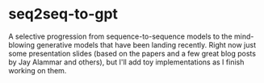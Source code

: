 # seq2seq-to-gpt

A selective progression from sequence-to-sequence models to the mind-blowing
generative models that have been landing recently. Right now just some
presentation slides (based on the papers and a few great blog posts by Jay
Alammar and others), but I'll add toy implementations as I finish working on them.
